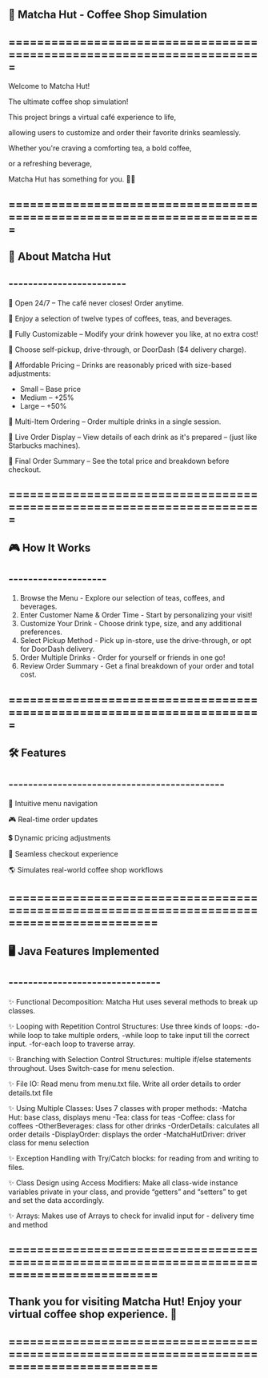 ## 🍵 Matcha Hut - Coffee Shop Simulation

## =======================================================================

Welcome to Matcha Hut! 

The ultimate coffee shop simulation! 

This project brings a virtual café experience to life, 

allowing users to customize and order their favorite drinks seamlessly. 

Whether you're craving a comforting tea, a bold coffee, 

or a refreshing beverage, 

Matcha Hut has something for you. 🍡✨

## =======================================================================

## 🍰  About Matcha Hut
## ------------------------

🍮 Open 24/7 – The café never closes! Order anytime. 

🍮 Enjoy a selection of twelve types of coffees, teas, and beverages. 

🍮 Fully Customizable – Modify your drink however you like, at no extra cost! 

🍮 Choose self-pickup, drive-through, or DoorDash ($4 delivery charge). 

🍮 Affordable Pricing – Drinks are reasonably priced with size-based adjustments:
  - Small – Base price
  - Medium – +25%
  - Large – +50%
  
🍮 Multi-Item Ordering – Order multiple drinks in a single session. 

🍮 Live Order Display – View details of each drink as it's prepared 
                     – (just like Starbucks machines). 
                     
🍮 Final Order Summary – See the total price and breakdown before checkout. 

           
## =======================================================================

## 🎮 How It Works
## --------------------

1. Browse the Menu - Explore our selection of teas, coffees, and beverages. 
2. Enter Customer Name & Order Time - Start by personalizing your visit! 
3. Customize Your Drink - Choose drink type, size, and any additional preferences. 
4. Select Pickup Method - Pick up in-store, use the drive-through, or opt for DoorDash delivery.
5. Order Multiple Drinks - Order for yourself or friends in one go! 
6. Review Order Summary - Get a final breakdown of your order and total cost. 


## =======================================================================

## 🛠️ Features
## --------------------------------------------

📜 Intuitive menu navigation 
 
🎮 Real-time order updates   

💲 Dynamic pricing adjustments  
 
🛒  Seamless checkout experience  

🌎 Simulates real-world coffee shop workflows 


## ===========================================================================================


## 🖥️ Java Features Implemented
## -------------------------------

✨ Functional Decomposition: Matcha Hut uses several methods to break up classes.

✨ Looping with Repetition Control Structures: Use three kinds of loops: 
                                              -do-while loop to take multiple orders,
                                              -while loop to take input till the correct input.
                                              -for-each loop to traverse array.
  
✨ Branching with Selection Control Structures: multiple if/else statements throughout.
   Uses Switch-case for menu selection.

✨ File IO: Read menu from menu.txt file. Write all order details to order details.txt file 

✨ Using Multiple Classes: Uses 7 classes with proper methods:
                           -Matcha Hut: base class, displays menu
                           -Tea: class for teas
                           -Coffee: class for coffees
                           -OtherBeverages: class for other drinks
                           -OrderDetails: calculates all order details
                           -DisplayOrder: displays the order
                           -MatchaHutDriver: driver class for menu selection
                           
✨ Exception Handling with Try/Catch blocks: for reading from and writing to files.

✨ Class Design using Access Modifiers: Make all class-wide instance variables private in
   your class, and provide “getters” and “setters” to get and set the data accordingly.

✨ Arrays: Makes use of Arrays to check for invalid input for
           - delivery time and method

## ===========================================================================================

## Thank you for visiting Matcha Hut! Enjoy your virtual coffee shop experience. 🌿

## ===========================================================================================

